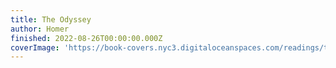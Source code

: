 ```yaml
---
title: The Odyssey
author: Homer
finished: 2022-08-26T00:00:00.000Z
coverImage: 'https://book-covers.nyc3.digitaloceanspaces.com/readings/the-odyssey-01.jpg'
---
```

